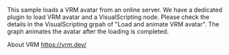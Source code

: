 This sample loads a VRM avatar from an online server. We have a dedicated plugin to load VRM avatar and a VisualScripting node. Please check the details in the VisualScripting grpah of "Load and animate VRM avatar". The graph animates the avatar after the loading is completed.

About VRM
https://vrm.dev/